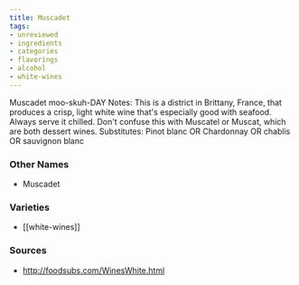 ```yaml
---
title: Muscadet
tags:
- unreviewed
- ingredients
- categories
- flavorings
- alcohol
- white-wines
---
```

Muscadet moo-skuh-DAY Notes: This is a district in Brittany, France, that produces a crisp, light white wine that's especially good with seafood. Always serve it chilled. Don't confuse this with Muscatel or Muscat, which are both dessert wines. Substitutes: Pinot blanc OR Chardonnay OR chablis OR sauvignon blanc

### Other Names

* Muscadet

### Varieties

* [[white-wines]]

### Sources
* http://foodsubs.com/WinesWhite.html
